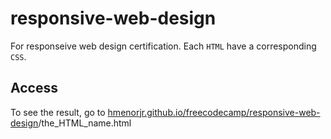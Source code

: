 # responsive-web-design
For responseive web design certification. Each `HTML` have a corresponding `CSS`.

## Access
To see the result, go to [hmenorjr.github.io/freecodecamp/responsive-web-design](https://hmenorjr.github.io/freecodecamp/responsive-web-design)/the_HTML_name.html